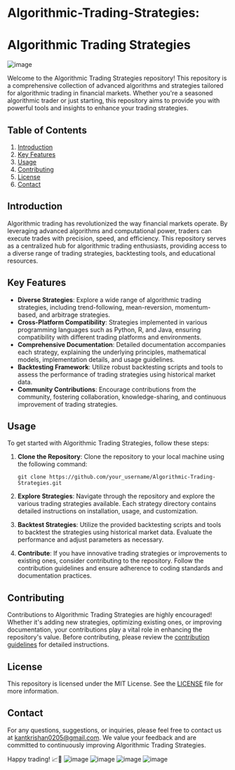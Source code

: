 # Algorithmic-Trading-Strategies:
# Algorithmic Trading Strategies

![image](https://github.com/Krishancse/Algorithmic-Trading-Strategies/assets/97558810/e8090de0-ef56-447c-9d4c-ff95d10f17b1)

Welcome to the Algorithmic Trading Strategies repository! This repository is a comprehensive collection of advanced algorithms and strategies tailored for algorithmic trading in financial markets. Whether you're a seasoned algorithmic trader or just starting, this repository aims to provide you with powerful tools and insights to enhance your trading strategies.

## Table of Contents

1. [Introduction](#introduction)
2. [Key Features](#key-features)
3. [Usage](#usage)
4. [Contributing](#contributing)
5. [License](#license)
6. [Contact](#contact)

## Introduction

Algorithmic trading has revolutionized the way financial markets operate. By leveraging advanced algorithms and computational power, traders can execute trades with precision, speed, and efficiency. This repository serves as a centralized hub for algorithmic trading enthusiasts, providing access to a diverse range of trading strategies, backtesting tools, and educational resources.

## Key Features

- **Diverse Strategies**: Explore a wide range of algorithmic trading strategies, including trend-following, mean-reversion, momentum-based, and arbitrage strategies.
- **Cross-Platform Compatibility**: Strategies implemented in various programming languages such as Python, R, and Java, ensuring compatibility with different trading platforms and environments.
- **Comprehensive Documentation**: Detailed documentation accompanies each strategy, explaining the underlying principles, mathematical models, implementation details, and usage guidelines.
- **Backtesting Framework**: Utilize robust backtesting scripts and tools to assess the performance of trading strategies using historical market data.
- **Community Contributions**: Encourage contributions from the community, fostering collaboration, knowledge-sharing, and continuous improvement of trading strategies.

## Usage

To get started with Algorithmic Trading Strategies, follow these steps:

1. **Clone the Repository**: Clone the repository to your local machine using the following command:
   ```
   git clone https://github.com/your_username/Algorithmic-Trading-Strategies.git
   ```

2. **Explore Strategies**: Navigate through the repository and explore the various trading strategies available. Each strategy directory contains detailed instructions on installation, usage, and customization.

3. **Backtest Strategies**: Utilize the provided backtesting scripts and tools to backtest the strategies using historical market data. Evaluate the performance and adjust parameters as necessary.

4. **Contribute**: If you have innovative trading strategies or improvements to existing ones, consider contributing to the repository. Follow the contribution guidelines and ensure adherence to coding standards and documentation practices.

## Contributing

Contributions to Algorithmic Trading Strategies are highly encouraged! Whether it's adding new strategies, optimizing existing ones, or improving documentation, your contributions play a vital role in enhancing the repository's value. Before contributing, please review the [contribution guidelines](CONTRIBUTING.md) for detailed instructions.

## License

This repository is licensed under the MIT License. See the [LICENSE](LICENSE) file for more information.

## Contact

For any questions, suggestions, or inquiries, please feel free to contact us at kantkrishan0205@gmail.com. We value your feedback and are committed to continuously improving Algorithmic Trading Strategies.


Happy trading! 📈🤖
![image](https://github.com/Krishancse/Algorithmic-Trading-Strategies/assets/97558810/551dcad3-3708-45a9-a584-a63da0fe4796)
![image](https://github.com/Krishancse/Algorithmic-Trading-Strategies/assets/97558810/85f94e59-9857-4cf8-8d93-651cd54d86b6)
![image](https://github.com/Krishancse/Algorithmic-Trading-Strategies/assets/97558810/20266496-948b-4bcf-b86a-8300c0ac474e)
![image](https://github.com/Krishancse/Algorithmic-Trading-Strategies/assets/97558810/dee709ee-b24f-4cab-9020-fcb38613483c)



